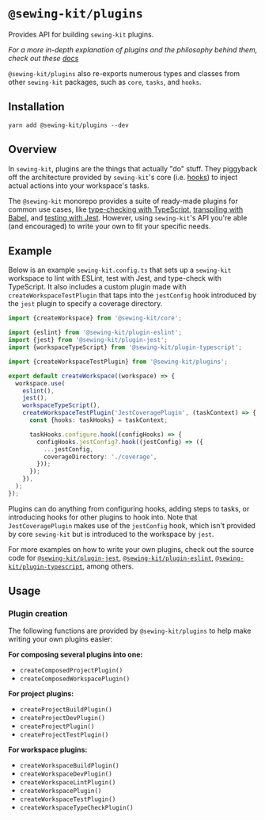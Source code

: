 # `@sewing-kit/plugins`

Provides API for building `sewing-kit` plugins.

_For a more in-depth explanation of plugins and the philosophy behind them, check out these [docs](/documentation/plugins.md)_

`@sewing-kit/plugins` also re-exports numerous types and classes from other `sewing-kit` packages, such as `core`, `tasks`, and `hooks`.

## Installation

```
yarn add @sewing-kit/plugins --dev
```

## Overview

In `sewing-kit`, plugins are the things that actually "do" stuff. They piggyback off the architecture provided by `sewing-kit`'s core (i.e. [hooks](../hooks)) to inject actual actions into your workspace's tasks.

The `@sewing-kit` monorepo provides a suite of ready-made plugins for common use cases, like [type-checking with TypeScript](../plugin-typescript), [transpiling with Babel](../plugin-javascript), and [testing with Jest](../plugin-jest). However, using `sewing-kit`'s API you're able (and encouraged) to write your own to fit your specific needs.

## Example

Below is an example `sewing-kit.config.ts` that sets up a `sewing-kit` workspace to lint with ESLint, test with Jest, and type-check with TypeScript. It also includes a custom plugin made with `createWorkspaceTestPlugin` that taps into the `jestConfig` hook introduced by the `jest` plugin to specify a coverage directory.

```ts
import {createWorkspace} from '@sewing-kit/core';

import {eslint} from '@sewing-kit/plugin-eslint';
import {jest} from '@sewing-kit/plugin-jest';
import {workspaceTypeScript} from '@sewing-kit/plugin-typescript';

import {createWorkspaceTestPlugin} from '@sewing-kit/plugins';

export default createWorkspace((workspace) => {
  workspace.use(
    eslint(),
    jest(),
    workspaceTypeScript(),
    createWorkspaceTestPlugin('JestCoveragePlugin', (taskContext) => {
      const {hooks: taskHooks} = taskContext;

      taskHooks.configure.hook((configHooks) => {
        configHooks.jestConfig?.hook((jestConfig) => ({
          ...jestConfig,
          coverageDirectory: './coverage',
        }));
      });
    }),
  );
});
```

Plugins can do anything from configuring hooks, adding steps to tasks, or introducing hooks for other plugins to hook into. Note that `JestCoveragePlugin` makes use of the `jestConfig` hook, which isn't provided by core `sewing-kit` but is introduced to the workspace by `jest`.

For more examples on how to write your own plugins, check out the source code for [`@sewing-kit/plugin-jest`](../plugin-jest), [`@sewing-kit/plugin-eslint`](../plugin-eslint), [`@sewing-kit/plugin-typescript`](../plugin-typescript), among others.

## Usage

### Plugin creation

The following functions are provided by `@sewing-kit/plugins` to help make writing your own plugins easier:

**For composing several plugins into one:**

- `createComposedProjectPlugin()`
- `createComposedWorkspacePlugin()`

**For project plugins:**

- `createProjectBuildPlugin()`
- `createProjectDevPlugin()`
- `createProjectPlugin()`
- `createProjectTestPlugin()`

**For workspace plugins:**

- `createWorkspaceBuildPlugin()`
- `createWorkspaceDevPlugin()`
- `createWorkspaceLintPlugin()`
- `createWorkspacePlugin()`
- `createWorkspaceTestPlugin()`
- `createWorkspaceTypeCheckPlugin()`

